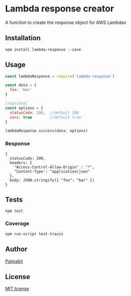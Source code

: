# Lambda response creator

A function to create the response object for AWS Lambdas

## Installation

```
npm install lambda-response --save
```

## Usage

```js
const lambdaResponse = require('lambda-response')

const data = {
  foo: 'bar'
}

//optional
const options = {
  statusCode: 200,  //default 200
  cors: true        //default true
}

lambdaResponse.success(data, options)
```

### Response

```
{
  statusCode: 200,
  headers: {
    "Access-Control-Allow-Origin" : "*",
    "Content-Type': "application/json"
  },
  body: JSON.stringify({ "foo": "bar" })
}
```


## Tests
```
npm test
```

### Coverage

```
npm run-script test-travis
```

## Author

[Palmabit](https://palmabit.com)

## License

[MIT license](LICENSE)
